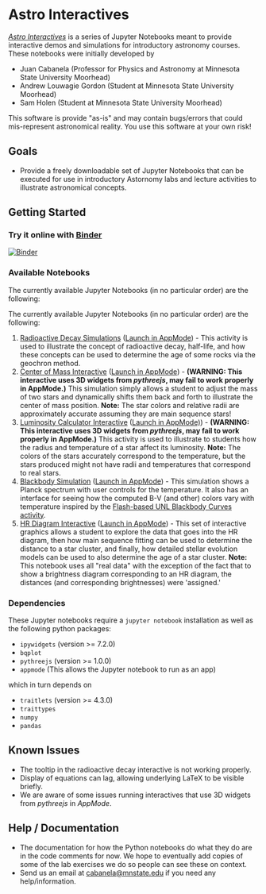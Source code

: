 Astro Interactives
==================

[*Astro Interactives*](https://juancab.github.io/AstroInteractives/) is a series of Jupyter Notebooks meant to provide 
interactive demos and simulations for introductory astronomy courses.  These notebooks were initially developed by 
- Juan Cabanela (Professor for Physics and Astronomy at Minnesota State University Moorhead)
- Andrew Louwagie Gordon (Student at Minnesota State University Moorhead)
- Sam Holen (Student at Minnesota State University Moorhead)

This software is provide "as-is" and may contain bugs/errors that could  mis-represent astronomical reality.  You use this software at your own risk!

Goals
-----

-   Provide a freely downloadable set of Jupyter Notebooks that can be executed for use in introductory Astornomy labs and lecture activities to illustrate astronomical concepts.

Getting Started
---------------

### Try it online with [Binder](http://mybinder.org/)

[![Binder](https://mybinder.org/badge.svg)](https://mybinder.org/v2/gh/JuanCab/AstroInteractives/master?filepath=index.ipynb)

### Available Notebooks

The currently available Jupyter Notebooks (in no particular order) are the following:

The currently available Jupyter Notebooks (in no particular order) are the following:

1. [Radioactive Decay Simulations](Interactives/Radioactive_Sims.ipynb) ([Launch in AppMode](https://mybinder.org/v2/gh/JuanCab/AstroInteractives/master?urlpath=%2Fapps%2FInteractives%2FRadioactive_Sims.ipynb))  - This activity is used to illustrate the concept of radioactive decay, half-life, and how these concepts can be used to determine the age of some rocks via the geochron method.
2. [Center of Mass Interactive](Interactives/Center_of_Mass.ipynb) ([Launch in AppMode](https://mybinder.org/v2/gh/JuanCab/AstroInteractives/master?urlpath=%2Fapps%2FInteractives%2FCenter_of_Mass.ipynb)) - **(WARNING: This interactive uses 3D widgets from *pythreejs*, may fail to work properly in AppMode.)**  This simulation simply allows a student to adjust the mass of two stars and dynamically shifts them back and forth to illustrate the center of mass position.  **Note:** The star colors and relative radii are approximately accurate assuming they are main sequence stars!
3. [Luminosity Calculator Interactive](Interactives/LuminosityCalculator.ipynb) ([Launch in AppMode)](https://mybinder.org/v2/gh/JuanCab/AstroInteractives/master?urlpath=%2Fapps%2FInteractives%2FLuminosityCalculator.ipynb))  - **(WARNING: This interactive uses 3D widgets from *pythreejs*, may fail to work properly in AppMode.)** This activity is used to illustrate to students how the radius and temperature of a star affect its luminosity.  **Note:** The colors of the stars accurately correspond to the temperature, but the stars produced might not have radii and temperatures that correspond to real stars.
4. [Blackbody Simulation](Interactives/Blackbody_Simulation.ipynb) ([Launch in AppMode](https://mybinder.org/v2/gh/JuanCab/AstroInteractives/master?urlpath=%2Fapps%2FInteractives%2FBlackbody_Simulation.ipynb)) - This simulation shows a Planck spectrum with user controls for the temperature.  It also has an interface for seeing how the computed B-V (and other) colors vary with temperature inspired by the [Flash-based UNL Blackbody Curves activity](http://astro.unl.edu/classaction/animations/light/bbexplorer.html).
5. [HR Diagram Interactive](Interactives/Interactive_HR_Diagram.ipynb) ([Launch in AppMode](https://mybinder.org/v2/gh/JuanCab/AstroInteractives/master?urlpath=%2Fapps%2FInteractives%2FInteractive_HR_Diagram.ipynb)) - This set of interactive graphics allows a student to explore the data that goes into the HR diagram, then how main sequence fitting can be used to determine the distance to a star cluster, and finally, how detailed stellar evolution models can be used to also determine the age of a star cluster.  **Note:** This notebook uses all "real data" with the exception of the fact that to show a brightness diagram corresponding to an HR diagram, the distances (and corresponding brightnesses) were 'assigned.'

### Dependencies

These Jupyter notebooks require a `jupyter notebook` installation as well as the following python packages:

- `ipywidgets` (version >= 7.2.0)
- `bqplot`
- `pythreejs` (version >= 1.0.0)
- `appmode` (This allows the Jupyter notebook to run as an app)

which in turn depends on

- `traitlets` (version >= 4.3.0)
- `traittypes`
- `numpy`
- `pandas`


Known Issues
------------
- The tooltip in the radioactive decay interactive is not working properly.
- Display of equations can lag, allowing underlying LaTeX to be visible briefly.
- We are aware of some issues running interactives that use 3D widgets from *pythreejs* in *AppMode*.

Help / Documentation
--------------------

- The documentation for how the Python notebooks do what they do are in the code comments for now.  We hope to eventually add copies of some of the lab exercises we do so people can see these on context.
- Send us an email at cabanela@mnstate.edu if you need any help/information.
